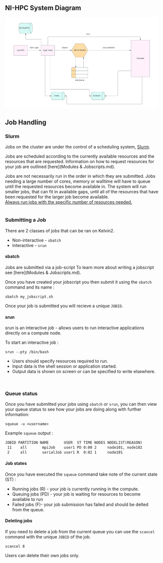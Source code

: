 ## NI-HPC System Diagram


![Image title](assets/HPC_workflow.png)

## Job Handling

### Slurm

Jobs on the cluster are under the control of a scheduling system, [Slurm](https://slurm.schedmd.com/documentation.html).<br />

Jobs are scheduled according to the currently available resources and the resources that are requested. Information on how to request resources for your job are outlined [here](Modules & Jobscripts.md).<br />

Jobs are not necessarily run in the order in which they are submitted.
Jobs needing a large number of cores, memory or walltime will have to queue until the requested resources become available in. The system will run smaller jobs, that can fit in available gaps, until all of the resources that have been requested for the larger job become available.<br />
<ins>Always run jobs with the specific number of resources needed.<ins>
<br />
<br />

### Submitting a Job

There are 2 classes of jobs that can be ran on Kelvin2.

- Non-interactive - `sbatch`
- Interactive - `srun`

#### sbatch
Jobs are submitted via a job-script
To learn more about writing a jobscript see [here](Modules & Jobscripts.md).<br />

Once you have created your jobscript you then submit it using the `sbatch` command and its name :

    sbatch my_jobscript.sh

Once your job is submitted you will recieve a unique `JOBID`.


#### srun

srun is an interactive job - allows users to run interactive applications directly on a compute node.<br />

To start an interactive job :

    srun --pty /bin/bash

- Users should specify resources required to run.<br />
- Input data is the shell session or application started.<br />
- Output data is shown on screen or can be specified to write elsewhere.<br />
<br />


### Queue status
Once you have submitted your jobs using `sbatch` or `srun`, you can then view your queue status to see how your jobs are doing along with further information:

    squeue -u <username>

Example `squeue` output :

    JOBID PARTITION NAME       USER  ST TIME NODES NODELIST(REASON)
     11    all       mpiJob    user1 PD 0:00 2     node101, node102
     2     all       serialJob user1 R  0:02 1     node101

#### Job states

Once you have executed the `squeue` command take note of the current state (ST) :

- Running jobs (R) - your job is currently running in the compute.
- Queuing jobs (PD) - your job is waiting for resources to become available to run
- Failed jobs (F)- your job submission has failed and should be delted from the queue.

#### Deleting jobs

If you need to delete a job from the current queue you can use the `scancel` command with the unique `JOBID` of the job.

    scancel 8

Users can delete their own jobs only.
